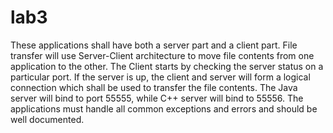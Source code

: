 # lab3
These applications shall have both a server part and a client part. File transfer will use Server-Client architecture to move file contents from one application to the other.
The Client starts by checking the server status on a particular port. If the server is up, the client and server will form a logical connection which shall be used to transfer the file contents. 
The Java server will bind to port 55555, while C++ server will bind to 55556.
The applications must handle all common exceptions and errors and should be well documented.
